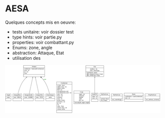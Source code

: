 AESA
====

Quelques concepts mis en oeuvre:
* tests unitaire: voir dossier test
* type hints: voir partie.py
* properties: voir combattant.py
* Enums: zone, angle
* abstraction: Attaque, Etat
* utilisation des 


![classes](./classes.svg)

